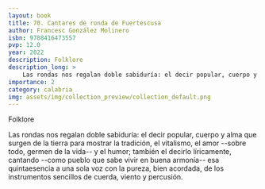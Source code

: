 ```yaml
---
layout: book
title: 70. Cantares de ronda de Fuertescusa
author: Francesc González Molinero
isbn: 9788416473557
pvp: 12.0
year: 2022
description: Folklore
description_long: >
    Las rondas nos regalan doble sabiduría: el decir popular, cuerpo y alma que surgen de la tierra para mostrar la tradición, el vitalismo, el amor --sobre todo, germen de la vida-- y el humor; también el decirlo líricamente, cantando --como pueblo que sabe vivir en buena armonía-- esa quintaesencia a una sola voz con la pureza, bien acordada, de los instrumentos sencillos de cuerda, viento y percusión.
importance: 2
category: calabria
img: assets/img/collection_preview/collection_default.png
---
```


Folklore

Las rondas nos regalan doble sabiduría: el decir popular, cuerpo y alma que surgen de la tierra para mostrar la tradición, el vitalismo, el amor --sobre todo, germen de la vida-- y el humor; también el decirlo líricamente, cantando --como pueblo que sabe vivir en buena armonía-- esa quintaesencia a una sola voz con la pureza, bien acordada, de los instrumentos sencillos de cuerda, viento y percusión.
